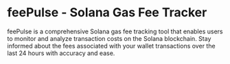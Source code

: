 # feePulse - Solana Gas Fee Tracker

feePulse is a comprehensive Solana gas fee tracking tool that enables users to monitor and analyze transaction costs on the Solana blockchain. Stay informed about the fees associated with your wallet transactions over the last 24 hours with accuracy and ease.
